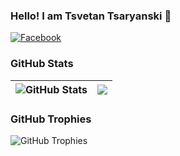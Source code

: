 ### Hello! I am Tsvetan Tsaryanski 👋
[![Facebook](https://img.shields.io/badge/-Facebook-00B2FF?style=flat-square&logo=Facebook&logoColor=white)](https://www.facebook.com/tsvetan.tsaryanski)

### GitHub Stats

| <img align="center" src="https://github-readme-stats.vercel.app/api?username=ivaylokenov&count_private=true&show_icons=true&include_all_commits=true&hide_border=true&hide=contribs" alt="GitHub Stats" /> | <img align="center" src="https://github-readme-stats.vercel.app/api/top-langs/?username=ivaylokenov&layout=compact&hide_border=true" /> |
| ------------- | ------------- |

### GitHub Trophies

<img align="center" src="https://github-profile-trophy.vercel.app/?username=ivaylokenov&rank=-C,-B" alt="GitHub Trophies" />

<!--
**ttsaryanski/ttsaryanski** is a ✨ _special_ ✨ repository because its `README.md` (this file) appears on your GitHub profile.

Here are some ideas to get you started:

- 🔭 I’m currently working on ...
- 🌱 I’m currently learning ...
- 👯 I’m looking to collaborate on ...
- 🤔 I’m looking for help with ...
- 💬 Ask me about ...
- 📫 How to reach me: ...
- 😄 Pronouns: ...
- ⚡ Fun fact: ...
-->
